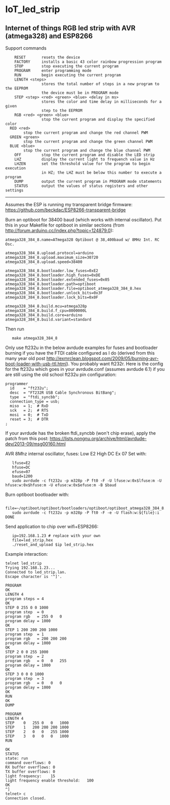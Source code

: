 # IoT_led_strip
Internet of things RGB led strip with AVR (atmega328) and ESP8266
---

Support commands
```
	RESET		resets the device
	FACTORY		installs a basic 43 color rainbow progression program
	STOP		stop executing the current program
	PROGRAM		enter programming mode
	RUN			begin executing the current program
	LENGTH <steps>
				stores the total number of steps in a new program to the EEPROM
				the device must be in PROGRAM mode
	STEP <step> <red> <green> <blue> <delay in ms>
				stores the color and time delay in milliseconds for a given
				step to the EEPROM
	RGB	<red> <green> <blue>
				stop the current program and display the specified color
  RED <red>
        stop the current program and change the red channel PWM
  GREEN <green>
        stop the current program and change the green channel PWM
  BLUE <blue>
        stop the current program and change the blue channel PWM
	OFF			stop the current program and disable the LED strip
	LHZ			display the current light to frequench value in Hz
	LHZEN		set the threshold value for the program to begin execution
				in HZ; the LHZ must be below this number to execute a program
	DUMP		output the current program in PROGRAM mode statements
	STATUS		output the values of status registers and other settings
```

---

Assumes the ESP is running my transparent bridge firmware: https://github.com/beckdac/ESP8266-transparent-bridge

Burn an optiboot for 38400 baud (which works with internal oscillator).  Put this in your Makefile for optiboot in similar sections (from http://forum.arduino.cc/index.php?topic=124879.0):
```
atmega328_384_8.name=ATmega328 Optiboot @ 38,400baud w/ 8MHz Int. RC Osc.

atmega328_384_8.upload.protocol=arduino
atmega328_384_8.upload.maximum_size=30720
atmega328_384_8.upload.speed=38400

atmega328_384_8.bootloader.low_fuses=0xE2
atmega328_384_8.bootloader.high_fuses=0xDE
atmega328_384_8.bootloader.extended_fuses=0x05
atmega328_384_8.bootloader.path=optiboot
atmega328_384_8.bootloader.file=optiboot_atmega328_384_8.hex
atmega328_384_8.bootloader.unlock_bits=0x3F
atmega328_384_8.bootloader.lock_bits=0x0F

atmega328_384_8.build.mcu=atmega328p
atmega328_384_8.build.f_cpu=8000000L
atmega328_384_8.build.core=arduino
atmega328_384_8.build.variant=standard
```

Then run
```
   make atmega328_384_8
```

Only use ft232u in the below avrdude examples for fuses and bootloader burning if you have the FTDI cable configured as I do (derived from this many year old post http://exmrclean.blogspot.com/2009/05/burning-avr-boot-loader-with-usb-ttl.html).  You probably want ft232r.  Here is the config for the ft232u which goes in your avrdude.conf (assumes avrdude 6.1) if you are still using the old school ft232u pin configuration:

```
programmer
  id    = "ft232u";
  desc  = "FT232R USB Cable Synchronous BitBang";
  type  = "ftdi_syncbb";
  connection_type = usb;
  miso  = 1;  # RxD
  sck   = 2;  # RTS
  mosi  = 0;  # TxD
  reset = 3;  # DTR
;
```

If your avrdude has the broken ftdi_syncbb (won't chip erase), apply the patch from this post:
https://lists.nongnu.org/archive/html/avrdude-dev/2013-09/msg00160.html

AVR 8Mhz internal oscillator, fuses: Low E2 High DC Ex 07
Set with:
```
   lfuse=E2
   hfuse=DC
   efuse=07
   baud=1200
   sudo avrdude -c ft232u -p m328p -P ft0 -F -U lfuse:w:0x$lfuse:m -U hfuse:w:0x$hfuse:m -U efuse:w:0x$efuse:m -B $baud
```

Burn optiboot bootloader with:
```
   file=~/optiboot/optiboot/bootloaders/optiboot/optiboot_atmega328_384_8.hex
   sudo avrdude -c ft232u -p m328p -P ft0 -F -e -U flash:w:${file}:i DONE
```

Send application to chip over wifi+ESP8266:
```
   ip=192.168.1.23 # replace with your own
   file=led_strip.hex
   ./reset_and_upload $ip led_strip.hex 
```

Example interaction:
```
telnet led_strip
Trying 192.168.1.23...
Connected to led_strip.lan.
Escape character is '^]'.

PROGRAM
OK
LENGTH 4
program steps = 4
OK
STEP 0 255 0 0 1000
program step  = 0
program rgb   = 255	0	0
program delay = 1000
OK
STEP 1 200 200 200 1000
program step  = 1
program rgb   = 200	200	200
program delay = 1000
OK
STEP 2 0 0 255 1000
program step  = 2
program rgb   = 0	0	255
program delay = 1000
OK
STEP 3 0 0 0 1000
program step  = 3
program rgb   = 0	0	0
program delay = 1000
OK
RUN
OK
DUMP

PROGRAM
LENGTH 4
STEP	0	255	0	0	1000
STEP	1	200	200	200	1000
STEP	2	0	0	255	1000
STEP	3	0	0	0	1000
RUN

OK
STATUS
state: run
command overflows: 0
RX buffer overflows: 0
TX buffer overflows: 0
light frequency:	15
light frequency enable threshold:	100
OK
^]
telnet> c
Connection closed.
```

